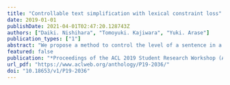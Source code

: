 ```yaml
---
title: "Controllable text simplification with lexical constraint loss"
date: 2019-01-01
publishDate: 2021-04-01T02:47:20.128743Z
authors: ["Daiki. Nishihara", "Tomoyuki. Kajiwara", "Yuki. Arase"]
publication_types: ["1"]
abstract: "We propose a method to control the level of a sentence in a text simplification task. Text simplification is a monolingual translation task translating a complex sentence into a simpler and easier to understand the alternative. In this study, we use the grade level of the US education system as the level of the sentence. Our text simplification method succeeds in translating an input into a specific grade level by considering levels of both sentences and words. Sentence level is considered by adding the target grade level as input. By contrast, the word level is considered by adding weights to the training loss based on words that frequently appear in sentences of the desired grade level. Although existing models that consider only the sentence level may control the syntactic complexity, they tend to generate words beyond the target level. Our approach can control both the lexical and syntactic complexity and achieve an aggressive rewriting. Experiment results indicate that the proposed method improves the metrics of both BLEU and SARI."
featured: false
publication: "*Proceedings of the ACL 2019 Student Research Workshop (ACL 2019 SRW)*"
url_pdf: "https://www.aclweb.org/anthology/P19-2036/"
doi: "10.18653/v1/P19-2036"
---
```


